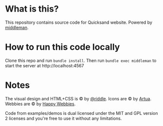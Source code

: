 # What is this?

This repository contains source code for Quicksand website. Powered by [middleman](http://middlemanapp.com).

# How to run this code locally

Clone this repo and run `bundle install`. Then run `bundle exec middleman` to start the server at http://localhost:4567

# Notes

The visual design and HTML+CSS is © by [@riddle](http://twitter.com/riddle). Icons are © by [Artua](http://www.artua.com). Webbies are © by [Happy Webbies](http://www.happywebbies.com).

Code from examples/demos is dual licensed under the MIT and GPL version 2 licenses and you're free to use it without any limitations.
